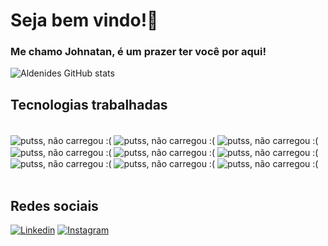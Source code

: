 # Seja bem vindo!👋
### Me chamo Johnatan, é um prazer ter você por aqui!

![Aldenides GitHub stats](https://github-readme-stats.vercel.app/api?username=Aldenides&show_icons=true&theme=dracula)                        

## Tecnologias trabalhadas


<div style="display: inline_block"><br/>
    <img align="center" alt="putss, não carregou :(" src="https://img.shields.io/badge/Linux-FCC624?style=for-the-badge&logo=linux&logoColor=black"/>
    <img align="center" alt="putss, não carregou :(" src="https://img.shields.io/badge/Debian-A81D33?style=for-the-badge&logo=debian&logoColor=white"/>
    <img align="center" alt="putss, não carregou :(" src="https://img.shields.io/badge/Windows-0078D6?style=for-the-badge&logo=windows&logoColor=white"/>
    <img align="center" alt="putss, não carregou :(" src="https://img.shields.io/badge/HTML-239120?style=for-the-badge&logo=html5&logoColor=white"/>
    <img align="center" alt="putss, não carregou :(" src="https://img.shields.io/badge/CSS-239120?&style=for-the-badge&logo=css3&logoColor=white"/>
    <img align="center" alt="putss, não carregou :(" src="https://img.shields.io/badge/JavaScript-F7DF1E?style=for-the-badge&logo=javascript&logoColor=black"/>
    <img align="center" alt="putss, não carregou :(" src="https://img.shields.io/badge/Python-14354C?style=for-the-badge&logo=python&logoColor=white"/>
    <img align="center" alt="putss, não carregou :(" src="https://img.shields.io/badge/C%2B%2B-00599C?style=for-the-badge&logo=c%2B%2B&logoColor=white"/>
    <img align="center" alt="putss, não carregou :(" src="https://img.shields.io/badge/Visual_Studio_Code-0078D4?style=for-the-badge&logo=visual%20studio%20code&logoColor=white"/>
</div><br/>


## Redes sociais

[![Linkedin](https://img.shields.io/badge/LinkedIn-0077B5?style=for-the-badge&logo=linkedin&logoColor=white)](https://www.linkedin.com/in/johnatan-santos-37947422a)
[![Instagram](https://img.shields.io/badge/Instagram-E4405F?style=for-the-badge&logo=instagram&logoColor=white)](https://www.instagram.com/johnatan____/)   



